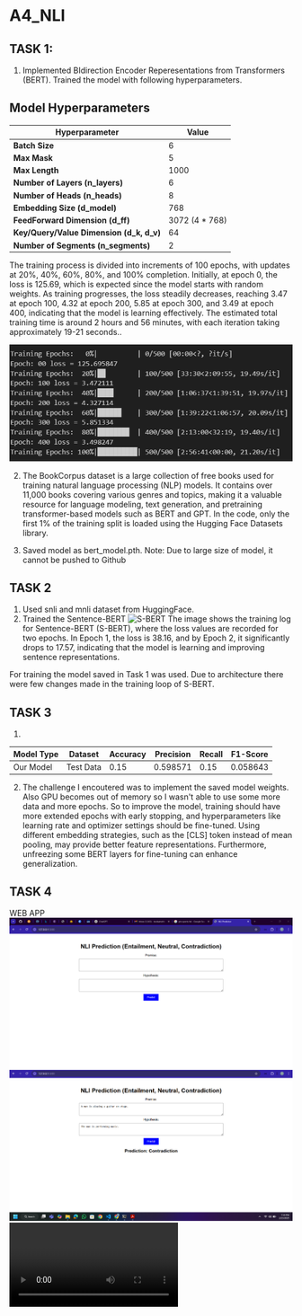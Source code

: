 # A4_NLI
## TASK 1:
1) Implemented BIdirection Encoder Reperesentations from Transformers (BERT). Trained the model with following hyperparameters. 
## Model Hyperparameters

| Hyperparameter | Value |
|---------------|-------|
| **Batch Size** | 6 |
| **Max Mask** | 5 |
| **Max Length** | 1000 |
| **Number of Layers (n_layers)** | 6 |
| **Number of Heads (n_heads)** | 8 |
| **Embedding Size (d_model)** | 768 |
| **FeedForward Dimension (d_ff)** | 3072 (4 * 768) |
| **Key/Query/Value Dimension (d_k, d_v)** | 64 |
| **Number of Segments (n_segments)** | 2 |

The training process is divided into increments of 100 epochs, with updates at 20%, 40%, 60%, 80%, and 100% completion. Initially, at epoch 0, the loss is 125.69, which is expected since the model starts with random weights. As training progresses, the loss steadily decreases, reaching 3.47 at epoch 100, 4.32 at epoch 200, 5.85 at epoch 300, and 3.49 at epoch 400, indicating that the model is learning effectively. The estimated total training time is around 2 hours and 56 minutes, with each iteration taking approximately 19-21 seconds.. 

![Training Diagram](/images/BERT_SS.png)

2) The BookCorpus dataset is a large collection of free books used for training natural language processing (NLP) models. It contains over 11,000 books covering various genres and topics, making it a valuable resource for language modeling, text generation, and pretraining transformer-based models such as BERT and GPT. In the code, only the first 1% of the training split is loaded using the Hugging Face Datasets library.

3) Saved model as bert_model.pth. 
Note: Due to large size of model, it cannot be pushed to Github

## TASK 2
1) Used snli and mnli dataset from HuggingFace.
2) Trained the Sentence-BERT
![S-BERT](/images/S-BERT.png)
The image shows the training log for Sentence-BERT (S-BERT), where the loss values are recorded for two epochs. In Epoch 1, the loss is 38.16, and by Epoch 2, it significantly drops to 17.57, indicating that the model is learning and improving sentence representations.

For training the model saved in Task 1 was used. Due to architecture there were few changes made in the training loop of S-BERT.

## TASK 3
1) 
| Model Type  | Dataset   | Accuracy | Precision | Recall | F1-Score |
|------------|----------|----------|-----------|--------|----------|
| Our Model  | Test Data | 0.15     | 0.598571  | 0.15   | 0.058643 |

2) The challenge I encoutered was to implement the saved model weights. Also GPU becomes out of memory so I wasn't able to use some more data and more epochs. 
So to improve the model, training should have more extended epochs with early stopping, and hyperparameters like learning rate and optimizer settings should be fine-tuned. Using different embedding strategies, such as the [CLS] token instead of mean pooling, may provide better feature representations. Furthermore, unfreezing some BERT layers for fine-tuning can enhance generalization. 

## TASK 4
WEB APP
![Web app](/images/SS1.png)
![Web app](/images/SS2.png)
![App](/images/Screen%20Recording.mp4)
